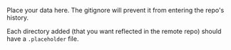 Place your data here. The gitignore will prevent it from entering the repo's history.

Each directory added (that you want reflected in the remote repo) should have a
`.placeholder` file.
